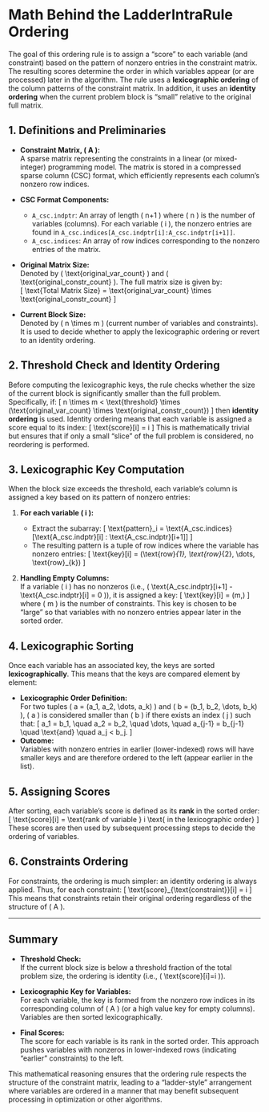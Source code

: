 
# Math Behind the LadderIntraRule Ordering

The goal of this ordering rule is to assign a “score” to each variable (and constraint) based on the pattern of nonzero entries in the constraint matrix. The resulting scores determine the order in which variables appear (or are processed) later in the algorithm. The rule uses a **lexicographic ordering** of the column patterns of the constraint matrix. In addition, it uses an **identity ordering** when the current problem block is “small” relative to the original full matrix.

## 1. Definitions and Preliminaries

- **Constraint Matrix, \( A \):**  
  A sparse matrix representing the constraints in a linear (or mixed-integer) programming model. The matrix is stored in a compressed sparse column (CSC) format, which efficiently represents each column’s nonzero row indices.

- **CSC Format Components:**
  - `A_csc.indptr`: An array of length \( n+1 \) where \( n \) is the number of variables (columns). For each variable \( i \), the nonzero entries are found in `A_csc.indices[A_csc.indptr[i]:A_csc.indptr[i+1]]`.
  - `A_csc.indices`: An array of row indices corresponding to the nonzero entries of the matrix.

- **Original Matrix Size:**  
  Denoted by \( \text{original\_var\_count} \) and \( \text{original\_constr\_count} \). The full matrix size is given by:  
  \[
  \text{Total Matrix Size} = \text{original\_var\_count} \times \text{original\_constr\_count}
  \]

- **Current Block Size:**  
  Denoted by \( n \times m \) (current number of variables and constraints). It is used to decide whether to apply the lexicographic ordering or revert to an identity ordering.

## 2. Threshold Check and Identity Ordering

Before computing the lexicographic keys, the rule checks whether the size of the current block is significantly smaller than the full problem. Specifically, if:
\[
n \times m < \text{threshold} \times (\text{original\_var\_count} \times \text{original\_constr\_count})
\]
then **identity ordering** is used. Identity ordering means that each variable is assigned a score equal to its index:
\[
\text{score}[i] = i
\]
This is mathematically trivial but ensures that if only a small “slice” of the full problem is considered, no reordering is performed.

## 3. Lexicographic Key Computation

When the block size exceeds the threshold, each variable’s column is assigned a key based on its pattern of nonzero entries:

1. **For each variable \( i \):**
   - Extract the subarray:
     \[
     \text{pattern}_i = \text{A\_csc.indices}[\text{A\_csc.indptr}[i] : \text{A\_csc.indptr}[i+1]]
     \]
   - The resulting pattern is a tuple of row indices where the variable has nonzero entries:
     \[
     \text{key}[i] = (\text{row}_{1}, \text{row}_{2}, \dots, \text{row}_{k})
     \]

2. **Handling Empty Columns:**  
   If a variable \( i \) has no nonzeros (i.e., \( \text{A\_csc.indptr}[i+1] - \text{A\_csc.indptr}[i] = 0 \)), it is assigned a key:
   \[
   \text{key}[i] = (m,)
   \]
   where \( m \) is the number of constraints. This key is chosen to be “large” so that variables with no nonzero entries appear later in the sorted order.

## 4. Lexicographic Sorting

Once each variable has an associated key, the keys are sorted **lexicographically**. This means that the keys are compared element by element:
- **Lexicographic Order Definition:**  
  For two tuples \( a = (a_1, a_2, \dots, a_k) \) and \( b = (b_1, b_2, \dots, b_k) \), \( a \) is considered smaller than \( b \) if there exists an index \( j \) such that:
  \[
  a_1 = b_1, \quad a_2 = b_2, \quad \dots, \quad a_{j-1} = b_{j-1} \quad \text{and} \quad a_j < b_j.
  \]
- **Outcome:**  
  Variables with nonzero entries in earlier (lower-indexed) rows will have smaller keys and are therefore ordered to the left (appear earlier in the list).

## 5. Assigning Scores

After sorting, each variable’s score is defined as its **rank** in the sorted order:
\[
\text{score}[i] = \text{rank of variable } i \text{ in the lexicographic order}
\]
These scores are then used by subsequent processing steps to decide the ordering of variables.

## 6. Constraints Ordering

For constraints, the ordering is much simpler: an identity ordering is always applied. Thus, for each constraint:
\[
\text{score}_{\text{constraint}}[i] = i
\]
This means that constraints retain their original ordering regardless of the structure of \( A \).

---

## Summary

- **Threshold Check:**  
  If the current block size is below a threshold fraction of the total problem size, the ordering is identity (i.e., \( \text{score}[i]=i \)).

- **Lexicographic Key for Variables:**  
  For each variable, the key is formed from the nonzero row indices in its corresponding column of \( A \) (or a high value key for empty columns). Variables are then sorted lexicographically.

- **Final Scores:**  
  The score for each variable is its rank in the sorted order. This approach pushes variables with nonzeros in lower-indexed rows (indicating “earlier” constraints) to the left.

This mathematical reasoning ensures that the ordering rule respects the structure of the constraint matrix, leading to a “ladder-style” arrangement where variables are ordered in a manner that may benefit subsequent processing in optimization or other algorithms.